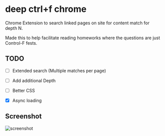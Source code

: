 # deep ctrl+f chrome
Chrome Extension to search linked pages on site for content match for depth N. 

Made this to help facilitate reading homeworks where the questions are just Control-F fests.

## TODO
- [ ] Extended search (Multiple matches per page)

- [ ] Add additional Depth

- [ ] Better CSS

- [x] Async loading

## Screenshot
![screenshot](https://chadpaste.com/f/pfb.png)
